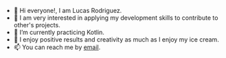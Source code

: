 - 👋 Hi everyone!, I am Lucas Rodriguez.
- 🏫 I am very interested in applying my development skills to contribute to other's projects.
- 🌱 I’m currently practicing Kotlin.
- 💞️ I enjoy positive results and creativity as much as I enjoy my ice cream.
- 📫 You can reach me by [email](mailto:lucasrodriguez1002@proton.me).

<!---
ColdCoder92/ColdCoder92 is a ✨ special ✨ repository because its `README.md` (this file) appears on your GitHub profile.
You can click the Preview link to take a look at your changes.
--->

